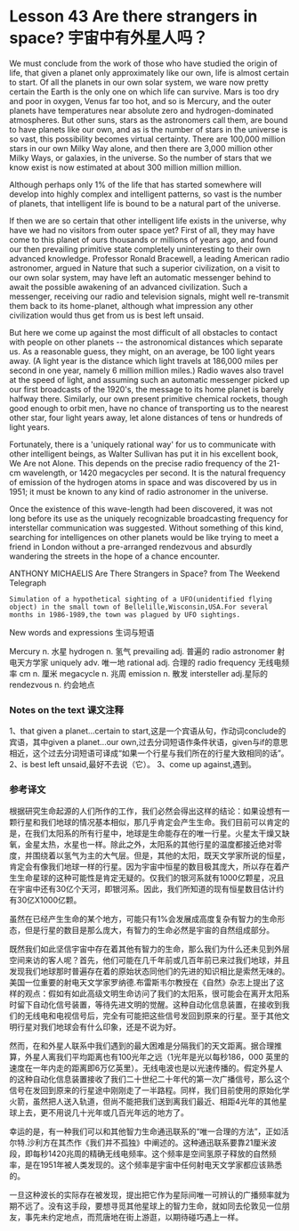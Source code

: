 # Lesson 43 Are there strangers in space? 宇宙中有外星人吗？
We must conclude from the work of those who have studied the origin of life, that given a planet only approximately like our own, life is almost certain to start. Of all the planets in our own solar system, we ware now pretty certain the Earth is the only one on which life can survive. Mars is too dry and poor in oxygen, Venus far too hot, and so is Mercury, and the outer planets have temperatures near absolute zero and hydrogen-dominated atmospheres. But other suns, stars as the astronomers call them, are bound to have planets like our own, and as is the number of stars in the universe is so vast, this possibility becomes virtual certainty. There are 100,000 million stars in our own Milky Way alone, and then there are 3,000 million other Milky Ways, or galaxies, in the universe. So the number of stars that we know exist is now estimated at about 300 million million million.

Although perhaps only 1% of the life that has started somewhere will develop into highly complex and intelligent patterns, so vast is the number of planets, that intelligent life is bound to be a natural part of the universe.

If then we are so certain that other intelligent life exists in the universe, why have we had no visitors from outer space yet? First of all, they may have come to this planet of ours thousands or millions of years ago, and found our then prevailing primitive state completely uninteresting to their own advanced knowledge. Professor Ronald Bracewell, a leading American radio astronomer, argued in Nature that such a superior civilization, on a visit to our own solar system, may have left an automatic messenger behind to await the possible awakening of an advanced civilization. Such a messenger, receiving our radio and television signals, might well re-transmit them back to its home-planet, although what impression any other civilization would thus get from us is best left unsaid.

But here we come up against the most difficult of all obstacles to contact with people on other planets -- the astronomical distances which separate us. As a reasonable guess, they might, on an average, be 100 light years away. (A light year is the distance which light travels at 186,000 miles per second in one year, namely 6 million million miles.) Radio waves also travel at the speed of light, and assuming such an automatic messenger picked up our first broadcasts of the 1920's, the message to its home planet is barely halfway there. Similarly, our own present primitive chemical rockets, though good enough to orbit men, have no chance of transporting us to the nearest other star, four light years away, let alone distances of tens or hundreds of light years.

Fortunately, there is a 'uniquely rational way' for us to communicate with other intelligent beings, as Walter Sullivan has put it in his excellent book, We Are not Alone. This depends on the precise radio frequency of the 21-cm wavelength, or 1420 megacycles per second. It is the natural frequency of emission of the hydrogen atoms in space and was discovered by us in 1951; it must be known to any kind of radio astronomer in the universe.

Once the existence of this wave-length had been discovered, it was not long before its use as the uniquely recognizable broadcasting frequency for interstellar communication was suggested. Without something of this kind, searching for intelligences on other planets would be like trying to meet a friend in London without a pre-arranged rendezvous and absurdly wandering the streets in the hope of a chance encounter.

ANTHONY MICHAELIS Are There Strangers in Space? from The Weekend Telegraph
	
	
	Simulation of a hypothetical sighting of a UFO(unidentified flying object) in the small town of Bellelille,Wisconsin,USA.For several months in 1986-1989,the town was plagued by UFO sightings.

New words and expressions 生词与短语

Mercury n. 水星
	hydrogen n. 氢气
	prevailing adj. 普遍的
	radio astronomer 射电天方学家
	uniquely adv. 唯一地
	rational adj. 合理的
	radio frequency 无线电频率
	cm n. 厘米
	megacycle n. 兆周
	emission n. 散发
	intersteller adj.星际的
	rendezvous n. 约会地点

### Notes on the text 课文注释

1、that given a planet...certain to start,这是一个宾语从句，作动词conclude的宾语，其中given a planet...our own,过去分词短语作条件状语，given与if的意思相近，这个过去分词短语可译成“如果一个行星与我们所在的行星大致相同的话”。
	2、is best left unsaid,最好不去说（它）。
	3、come up against,遇到。

### 参考译文

根据研究生命起源的人们所作的工作，我们必然会得出这样的结论：如果设想有一颗行星和我们地球的情况基本相似，那几乎肯定会产生生命。我们目前可以肯定的是，在我们太阳系的所有行星中，地球是生命能存在的唯一行星。火星太干燥又缺氧，金星太热，水星也一样。除此之外，太阳系的其他行星的温度都接近绝对零度，并围绕着以氢气为主的大气层。但是，其他的太阳，既天文学家所说的恒星，肯定会有像我们地球一样的行星。因为宇宙中恒星的数目极其庞大，所以存在着产生生命星球的这种可能性是肯定无疑的。仅我们的银河系就有1000亿颗星，况且在宇宙中还有30亿个天河，即银河系。因此，我们所知道的现有恒星数目估计约有30亿X1000亿颗。

虽然在已经产生生命的某个地方，可能只有1%会发展成高度复杂有智力的生命形态，但是行星的数目是那么庞大，有智力的生命必然是宇宙的自然组成部分。

既然我们如此坚信宇宙中存在着其他有智力的生命，那么我们为什么还未见到外层空间来访的客人呢？首先，他们可能在几千年前或几百年前已来过我们地球，并且发现我们地球那时普遍存在着的原始状态同他们的先进的知识相比是索然无味的。美国一位重要的射电天文学家罗纳德.布雷斯韦尔教授在《自然》杂志上提出了这样的观点：假如有如此高级文明生命访问了我们的太阳系，很可能会在离开太阳系时留下自动化信号装置，等待先进文明的觉醒。这种自动化信息装置，在接收到我们的无线电和电视信号后，完全有可能把这些信号发回到原来的行星。至于其他文明行星对我们地球会有什么印象，还是不说为好。

然而，在和外星人联系中我们遇到的最大困难是分隔我们的天文距离。据合理推算，外星人离我们平均距离也有100光年之远（1光年是光以每秒186，000 英里的速度在一年内走的距离即6万亿英里）。无线电波也是以光速传播的。假定外星人的这种自动化信息装置接收了我们二十世纪二十年代的第一次广播信号，那么这个信号在发回到原来的行星途中刚刚走了一半路程。同样，我们目前使用的原始化学火箭，虽然把人送入轨道，但尚不能把我们送到离我们最近、相距4光年的其他星球上去，更不用说几十光年或几百光年远的地方了。

幸运的是，有一种我们可以和其他智力生命通迅联系的“唯一合理的方法”，正如活尔特.沙利方在其杰作《我们并不孤独》中阐述的。这种通迅联系要靠21厘米波段，即每秒1420兆周的精确无线电频率。这个频率是空间氢原子释放的自然频率，是在1951年被人类发现的。这个频率是宇宙中任何射电天文学家都应该熟悉的。

一旦这种波长的实际存在被发现，提出把它作为星际间唯一可辨认的广播频率就为期不远了。没有这手段，要想寻觅其他星球上的智力生命，就如同去伦敦见一位朋友，事先未约定地点，而荒唐地在街上游逛，以期待碰巧遇上一样。

